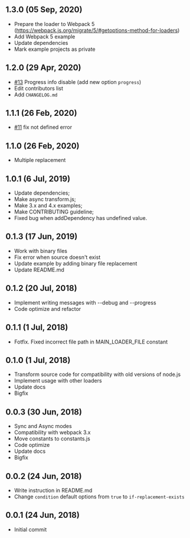 ## 1.3.0 (05 Sep, 2020)

* Prepare the loader to Webpack 5 (https://webpack.js.org/migrate/5/#getoptions-method-for-loaders)
* Add Webpack 5 example
* Update dependencies
* Mark example projects as private

## 1.2.0 (29 Apr, 2020)

* [#13](https://github.com/vyushin/file-replace-loader/issues/13) Progress info disable (add new option `progress`)
* Edit contributors list
* Add `CHANGELOG.md`

## 1.1.1 (26 Feb, 2020)

* [#11](https://github.com/vyushin/file-replace-loader/pull/11) fix not defined error

## 1.1.0 (26 Feb, 2020)

* Multiple replacement

## 1.0.1 (6 Jul, 2019)

* Update dependencies;
* Make async transform.js;
* Make 3.x and 4.x examples;
* Make CONTRIBUTING guideline;
* Fixed bug when addDependency has undefined value.

## 0.1.3 (17 Jun, 2019)

* Work with binary files
* Fix error when source doesn't exist
* Update example by adding binary file replacement
* Update README.md

## 0.1.2 (20 Jul, 2018)

* Implement writing messages with --debug and --progress
* Code optimize and refactor

## 0.1.1 (1 Jul, 2018)

* Fotfix. Fixed incorrect file path in MAIN_LOADER_FILE constant

## 0.1.0 (1 Jul, 2018)

* Transform source code for compatibility with old versions of node.js
* Implement usage with other loaders
* Update docs
* Bigfix

## 0.0.3 (30 Jun, 2018)

* Sync and Async modes
* Compatibility with webpack 3.x
* Move constants to constants.js
* Code optimize
* Update docs
* Bigfix

## 0.0.2 (24 Jun, 2018)

* Write instruction in README.md
* Change `condition` default options from `true` to `if-replacement-exists`

## 0.0.1 (24 Jun, 2018)

* Initial commit